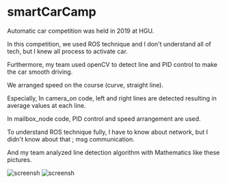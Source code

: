 # smartCarCamp

Automatic car competition was held in 2019 at HGU.

In this competition, we used ROS technique and I don't understand all of tech, but I knew all process to activate car.

Furthermore, my team used openCV to detect line and PID control to make the car smooth driving.

We arranged speed on the course (curve, straight line).


Especially, In camera_on code, left and right lines are detected resulting in average values at each line.

In mailbox_node code, PID control and speed arrangement are used.

To understand ROS technique fully, I have to know about network, but I didn't know about that ; msg communication.

And my team analyzed line detection algorithm with Mathematics like these pictures.

![screensh](./img/analyze1)
![screensh](./img/analyze2)
